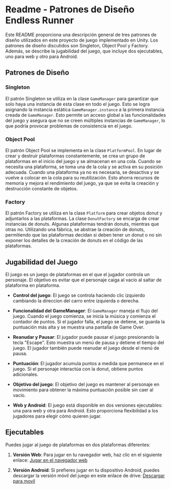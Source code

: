 # Readme - Patrones de Diseño Endless Runner

Este README proporciona una descripción general de tres patrones de diseño utilizados en este proyecto de juego implementado en Unity. Los patrones de diseño discutidos son Singleton, Object Pool y Factory. Además, se describe la jugabilidad del juego, que incluye dos ejecutables, uno para web y otro para Android.

## Patrones de Diseño

### Singleton

El patrón Singleton se utiliza en la clase `GameManager` para garantizar que solo haya una instancia de esta clase en todo el juego. Esto se logra asignando la instancia estática `GameManager.instance` a la primera instancia creada de `GameManager`. Esto permite un acceso global a las funcionalidades del juego y asegura que no se creen múltiples instancias de `GameManager`, lo que podría provocar problemas de consistencia en el juego.

### Object Pool

El patrón Object Pool se implementa en la clase `PlatformPool`. En lugar de crear y destruir plataformas constantemente, se crea un grupo de plataformas en el inicio del juego y se almacenan en una cola. Cuando se necesita una plataforma, se toma una de la cola y se activa en su posición adecuada. Cuando una plataforma ya no es necesaria, se desactiva y se vuelve a colocar en la cola para su reutilización. Esto ahorra recursos de memoria y mejora el rendimiento del juego, ya que se evita la creación y destrucción constante de objetos.

### Factory

El patrón Factory se utiliza en la clase `Platform` para crear objetos donut y adjuntarlos a las plataformas. La clase `DonutFactory` se encarga de crear instancias de donuts. Algunas plataformas tendrán donuts, mientras que otras no. Utilizando una fábrica, se abstrae la creación de donuts, permitiendo que las plataformas decidan si deben tener un donut o no sin exponer los detalles de la creación de donuts en el código de las plataformas.

## Jugabilidad del Juego

El juego es un juego de plataformas en el que el jugador controla un personaje. El objetivo es evitar que el personaje caiga al vacío al saltar de plataforma en plataforma.

- **Control del juego**: El juego se controla haciendo clic izquierdo cambiando la direccion del carro entre izquierda o derecha.

- **Funcionalidad del GameManager**: El `GameManager` maneja el flujo del juego. Cuando el juego comienza, se inicia la música y comienza el contador de puntos. Si el jugador falla, el juego se detiene, se guarda la puntuación más alta y se muestra una pantalla de Game Over.

- **Reanudar y Pausar**: El jugador puede pausar el juego presionando la tecla "Escape". Esto muestra un menú de pausa y detiene el tiempo del juego. El jugador también puede reanudar el juego desde el menú de pausa.

- **Puntuación**: El jugador acumula puntos a medida que permanece en el juego. Si el personaje interactúa con la donut, obtiene puntos adicionales.

- **Objetivo del juego**: El objetivo del juego es mantener al personaje en movimiento para obtener la máxima puntuación posible sin caer al vacío.

- **Web y Android**: El juego está disponible en dos versiones ejecutables: una para web y otra para Android. Esto proporciona flexibilidad a los jugadores para elegir cómo quieren jugar.

## Ejecutables

Puedes jugar al juego de plataformas en dos plataformas diferentes:

1. **Versión Web**: Para jugar en tu navegador web, haz clic en el siguiente enlace:
   [Jugar en el navegador web](https://a-la-fresh.itch.io/zig-zag-runner)

2. **Versión Android**: Si prefieres jugar en tu dispositivo Android, puedes descargar la versión móvil del juego en este enlace de drive:
   [Descargar para movil]([enlace_de_la_tienda_de_google_play](https://drive.google.com/file/d/1K2EBxF6H1spZ2benM9YRgF_uvfofWGKt/view?usp=sharing)https://drive.google.com/file/d/1K2EBxF6H1spZ2benM9YRgF_uvfofWGKt/view?usp=sharing](https://drive.google.com/file/d/1K2EBxF6H1spZ2benM9YRgF_uvfofWGKt/view?usp=sharing)https://drive.google.com/file/d/1K2EBxF6H1spZ2benM9YRgF_uvfofWGKt/view?usp=sharing)
